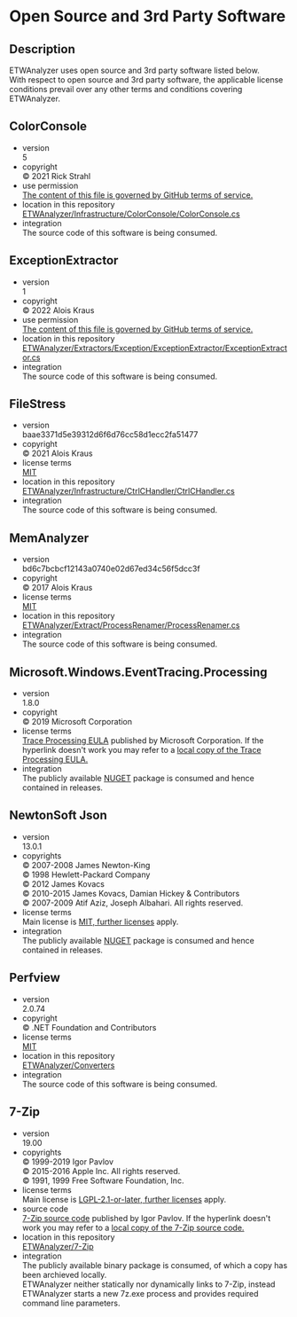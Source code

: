 Open Source and 3rd Party Software
==================================

Description
-----------
ETWAnalyzer uses open source and 3rd party software listed below.  
With respect to open source and 3rd party software, the applicable license conditions prevail over any other terms and conditions covering ETWAnalyzer.

ColorConsole
------------
* version  
  5
* copyright  
  © 2021 Rick Strahl
* use permission  
  [The content of this file is governed by GitHub terms of service.][ColorConsoleLicense]
* location in this repository  
  [ETWAnalyzer/Infrastructure/ColorConsole/ColorConsole.cs][ColorConsole]
* integration  
  The source code of this software is being consumed.

ExceptionExtractor
------------------
* version  
  1
* copyright  
  © 2022 Alois Kraus
* use permission    
  [The content of this file is governed by GitHub terms of service.][ExceptionExtractorLicense]
* location in this repository  
  [ETWAnalyzer/Extractors/Exception/ExceptionExtractor/ExceptionExtractor.cs][ExceptionExtractor]
* integration  
  The source code of this software is being consumed.

FileStress
----------
* version  
  baae3371d5e39312d6f6d76cc58d1ecc2fa51477
* copyright  
  © 2021 Alois Kraus
* license terms  
  [MIT][FileStressLicense]
* location in this repository  
  [ETWAnalyzer/Infrastructure/CtrlCHandler/CtrlCHandler.cs][FileStress]
* integration  
  The source code of this software is being consumed.

MemAnalyzer
-----------
* version  
  bd6c7bcbcf12143a0740e02d67ed34c56f5dcc3f
* copyright  
  © 2017 Alois Kraus
* license terms  
  [MIT][MemAnalyzerLicense]
* location in this repository  
  [ETWAnalyzer/Extract/ProcessRenamer/ProcessRenamer.cs][MemAnalyzer]
* integration  
  The source code of this software is being consumed.

Microsoft.Windows.EventTracing.Processing
--------------------------------------------
* version  
  1.8.0
* copyright  
  © 2019 Microsoft Corporation
* license terms  
  [Trace Processing EULA][MicrosoftWindowsEventTracingProcessingLicense_akaMS] published by Microsoft Corporation. If the hyperlink doesn't work you may refer to a [local copy of the Trace Processing EULA.][MicrosoftWindowsEventTracingProcessingLicense]
* integration  
  The publicly available [NUGET][MicrosoftWindowsEventTracingProcessing_nugetorg] package is consumed and hence contained in releases.

NewtonSoft Json
---------------
* version  
  13.0.1
* copyrights  
  © 2007-2008 James Newton-King  
  © 1998 Hewlett-Packard Company  
  © 2012 James Kovacs  
  © 2010-2015 James Kovacs, Damian Hickey & Contributors  
  © 2007-2009 Atif Aziz, Joseph Albahari. All rights reserved.
* license terms  
  Main license is [MIT, further licenses][NewtonSoftJsonLicense] apply.
* integration  
  The publicly available [NUGET][NewtonSoftJson_nugetorg] package is consumed and hence contained in releases.

Perfview
--------
* version  
  2.0.74
* copyright  
  © .NET Foundation and Contributors  
* license terms  
  [MIT][PerfviewLicense]
* location in this repository  
  [ETWAnalyzer/Converters][Perfview]
* integration  
  The source code of this software is being consumed.

7-Zip
-----
* version  
  19.00
* copyrights  
  © 1999-2019 Igor Pavlov  
  © 2015-2016 Apple Inc. All rights reserved.  
  © 1991, 1999 Free Software Foundation, Inc.
* license terms  
  Main license is [LGPL-2.1-or-later, further licenses][7-ZipLicense] apply.
* source code  
  [7-Zip source code][7-ZipSourceCode_sourceforgenet] published by Igor Pavlov. If the hyperlink doesn't work you may refer to a [local copy of the 7-Zip source code.][7-ZipSourceCode]
* location in this repository  
  [ETWAnalyzer/7-Zip][7-Zip]
* integration  
  The publicly available binary package is consumed, of which a copy has been archieved locally.  
  ETWAnalyzer neither statically nor dynamically links to 7-Zip, instead ETWAnalyzer starts a new 7z.exe process and provides required command line parameters.



<!-- References -->
[ColorConsole]:                                             <../Infrastructure/ColorConsole>
[ColorConsoleLicense]:                                      <https://docs.github.com/en/github/site-policy/github-terms-of-service#d-user-generated-content>

[ExceptionExtractor]:                                       <../Extractors/Exception/ExceptionExtractor>
[ExceptionExtractorLicense]:                                <https://docs.github.com/en/github/site-policy/github-terms-of-service#d-user-generated-content>

[FileStress]:                                               <../Infrastructure/CtrlCHandler>
[FileStressLicense]:                                        <../Infrastructure/CtrlCHandler/LICENSE>

[MemAnalyzer]:                                              <../Extract/ProcessRenamer>
[MemAnalyzerLicense]:                                       <../Extract/ProcessRenamer/LICENSE>

[MicrosoftWindowsEventTracingProcessing]:                   <../3rdParty/Microsoft.Windows.EventTracing.Processing>
[MicrosoftWindowsEventTracingProcessing_nugetorg]:          <https://www.nuget.org/packages/Microsoft.Windows.EventTracing.Processing.All>
[MicrosoftWindowsEventTracingProcessingLicense]:            <../3rdParty/Microsoft.Windows.EventTracing.Processing/traceprocessing-eula.pdf>
[MicrosoftWindowsEventTracingProcessingLicense_akams]:      <https://aka.ms/TraceProcessingLicense>

[NewtonSoftJson]:                                           <../3rdParty/NewtonSoft.Json>
[NewtonSoftJson_nugetorg]:                                  <https://www.nuget.org/packages/Newtonsoft.Json/>
[NewtonSoftJsonLicense]:                                    <../3rdParty/NewtonSoft.Json/LICENSE>

[Perfview]:                                                 <../Converters>
[PerfviewLicense]:                                          <../Converters/LICENSE>

[7-Zip]:                                                    <../3rdParty/7-Zip>
[7-ZipLicense]:                                             <../3rdParty/7-Zip/LICENSE>
[7-ZipSourceCode]:                                          <../3rdParty/7-Zip/7z1900-src.7z>
[7-ZipSourceCode_sourceforgenet]:                           <https://sourceforge.net/projects/sevenzip/files/7-Zip/19.00/7z1900-src.7z/download>
